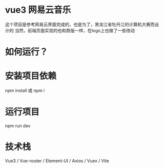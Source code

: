 # vue3 网易云音乐
这个项目是参考网易云界面完成的，也是为了，黑龙江省牡丹江的计算机大赛而设计的
当然，前端页面实现的也和原版一样，在logo上也做了一些改动
# 如何运行？


# 安装项目依赖 
npm install 或 npm i
#  运行项目
npm run dev
# 技术栈
Vue3 / Vue-router / Element-UI / Axios / Vuex / Vite